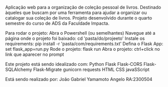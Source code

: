 Aplicação web para a organização de coleção pessoal de livros. Destinado àqueles que buscam por uma ferramenta para ajudar a organizar ou catalogar sua coleção de livros.
Projeto desenvolvido durante o quarto semestre do curso de ADS da Faculdade Impacta.

Para rodar o projeto:
Abra o Powershell (ou semelhantes)
Navegue até a página onde o projeto foi baixado: cd 'pasta/do/projeeto'
Instale os requirements: pip install -r 'pasta/com/requirements.txt'
Defina o Flask App: set flask_app=run.py
Rode o projeto: flask run
Abra o projeto: ctrl+click no link que aparecer no prompt

Este projeto está sendo idealizado com:
Python
  Flask
  Flask-CORS
  Flask-SQLAlchemy
  Flask-Migrate
  gunicorn
  requests
HTML
CSS
javaSScript



Está sendo realizado por:
João Gabriel Yamamoto Angelo RA:2300504

